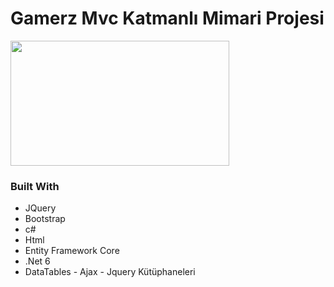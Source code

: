 
# Gamerz Mvc Katmanlı Mimari Projesi

<div>
  <img width="350"height="200" src="https://andrewlock.net/content/images/2021/banner_aspnetcore6.png">
</div>




### Built With


* JQuery
* Bootstrap
* c#
* Html
* Entity Framework Core
* .Net 6
* DataTables - Ajax - Jquery Kütüphaneleri
